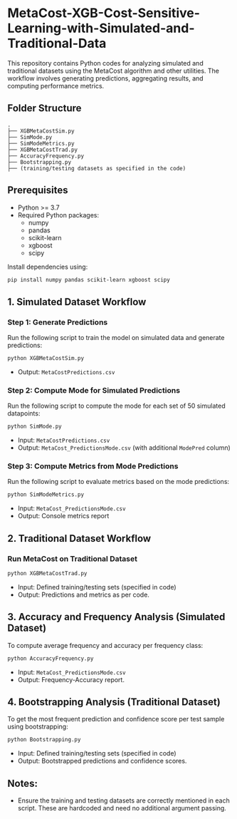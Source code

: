 # MetaCost-XGB-Cost-Sensitive-Learning-with-Simulated-and-Traditional-Data
This repository contains Python codes for analyzing simulated and traditional datasets using the MetaCost algorithm and other utilities. The workflow involves generating predictions, aggregating results, and computing performance metrics.
## Folder Structure
```
.
├── XGBMetaCostSim.py
├── SimMode.py
├── SimModeMetrics.py
├── XGBMetaCostTrad.py
├── AccuracyFrequency.py
├── Bootstrapping.py
├── (training/testing datasets as specified in the code)
```

## Prerequisites
- Python >= 3.7
- Required Python packages:
  - numpy
  - pandas
  - scikit-learn
  - xgboost
  - scipy

Install dependencies using:
```bash
pip install numpy pandas scikit-learn xgboost scipy
```

## 1. Simulated Dataset Workflow

### Step 1: Generate Predictions
Run the following script to train the model on simulated data and generate predictions:
```bash
python XGBMetaCostSim.py
```
- Output: `MetaCostPredictions.csv`

### Step 2: Compute Mode for Simulated Predictions
Run the following script to compute the mode for each set of 50 simulated datapoints:
```bash
python SimMode.py
```
- Input: `MetaCostPredictions.csv`
- Output: `MetaCost_PredictionsMode.csv` (with additional `ModePred` column)

### Step 3: Compute Metrics from Mode Predictions
Run the following script to evaluate metrics based on the mode predictions:
```bash
python SimModeMetrics.py
```
- Input: `MetaCost_PredictionsMode.csv`
- Output: Console metrics report 

## 2. Traditional Dataset Workflow

### Run MetaCost on Traditional Dataset
```bash
python XGBMetaCostTrad.py
```
- Input: Defined training/testing sets (specified in code)
- Output: Predictions and metrics as per code.

## 3. Accuracy and Frequency Analysis (Simulated Dataset)
To compute average frequency and accuracy per frequency class:
```bash
python AccuracyFrequency.py
```
- Input: `MetaCost_PredictionsMode.csv`
- Output: Frequency-Accuracy report.

## 4. Bootstrapping Analysis (Traditional Dataset)
To get the most frequent prediction and confidence score per test sample using bootstrapping:
```bash
python Bootstrapping.py
```
- Input: Defined training/testing sets (specified in code)
- Output: Bootstrapped predictions and confidence scores.

## Notes:
- Ensure the training and testing datasets are correctly mentioned in each script. These are hardcoded and need no additional argument passing.

